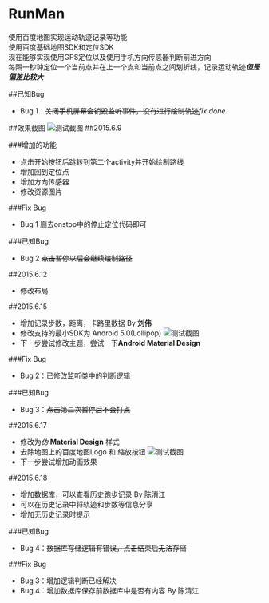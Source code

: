 # RunMan
使用百度地图实现运动轨迹记录等功能<br>
使用百度基础地图SDK和定位SDK<br>
现在能够实现使用GPS定位以及使用手机方向传感器判断前进方向<br>
每隔一秒钟定位一个当前点并在上一个点和当前点之间划折线，记录运动轨迹***但是偏差比较大***

##已知Bug
* Bug 1：~~关闭手机屏幕会销毁监听事件，没有进行绘制轨迹~~*fix done* 

##效果截图
![测试截图](http://7ktpcg.com1.z0.glb.clouddn.com/RunMan测试截图.png)
##2015.6.9

###增加的功能
* 点击开始按钮后跳转到第二个activity并开始绘制路线
* 增加回到定位点
* 增加方向传感器
* 修改资源图片

###Fix Bug
* Bug 1 删去onstop中的停止定位代码即可

###已知Bug
* Bug 2 ~~点击暂停以后会继续绘制路径~~

##2015.6.12
* 修改布局

##2015.6.15
* 增加记录步数，距离，卡路里数据 By **刘伟**
* 修改支持的最小SDK为 Android 5.0(Lollipop)
![测试截图](http://7ktpcg.com1.z0.glb.clouddn.com/RunningMan_2.png)
* 下一步尝试修改主题，尝试一下**Android Material Design**

###Fix Bug
* Bug 2：已修改监听类中的判断逻辑

###已知Bug
* Bug 3：~~点击第二次暂停后不会打点~~

##2015.6.17
* 修改为*伪* **Material Design** 样式
* 去除地图上的百度地图Logo 和 缩放按钮
![测试截图](http://7ktpcg.com1.z0.glb.clouddn.com/RunningMan测试截图2.png)
* 下一步尝试增加动画效果

##2015.6.18
* 增加数据库，可以查看历史跑步记录 By 陈清江
* 可以在历史记录中将轨迹和步数等信息分享
*  增加无历史记录时提示

###已知Bug
* Bug 4：~~数据库存储逻辑有错误，点击结束后无法存储~~

###Fix Bug
* Bug 3：增加逻辑判断已经解决
* Bug 4：增加数据库保存前数据库中是否有内容 By 陈清江
